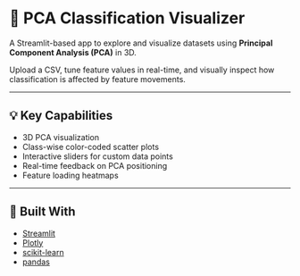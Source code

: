 # 🎯 PCA Classification Visualizer

A Streamlit-based app to explore and visualize datasets using **Principal Component Analysis (PCA)** in 3D.

Upload a CSV, tune feature values in real-time, and visually inspect how classification is affected by feature movements.

---

## 💡 Key Capabilities

- 3D PCA visualization
- Class-wise color-coded scatter plots
- Interactive sliders for custom data points
- Real-time feedback on PCA positioning
- Feature loading heatmaps

---

## 🚀 Built With

- [Streamlit](https://streamlit.io/)
- [Plotly](https://plotly.com/)
- [scikit-learn](https://scikit-learn.org/)
- [pandas](https://pandas.pydata.org/)
